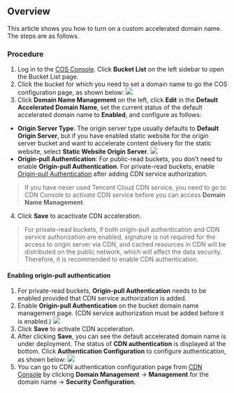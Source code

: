 ## Overview
This article shows you how to turn on a custom accelerated domain name. The steps are as follows.

### Procedure
1. Log in to the [COS Console](https://console.cloud.tencent.com/cos5). Click **Bucket List** on the left sidebar to open the Bucket List page.
2. Click the bucket for which you need to set a domain name to go the COS configuration page, as shown below:
![](https://main.qcloudimg.com/raw/e7864a63d1a7a1c1cde36d186b067c97.png)
3. Click **Domain Name Management** on the left, click **Edit** in the **Default Accelerated Domain Name**, set the current status of the default accelerated domain name to **Enabled**, and configure as follows:
 - **Origin Server Type**: The origin server type usually defaults to **Default Origin Server**, but if you have enabled static website for the origin server bucket and want to accelerate content delivery for the static website, select **Static Website Origin Server**.
![](https://main.qcloudimg.com/raw/f6b32eea091da0d4d9c72e670c7135e8.png)
 - **Origin-pull Authentication**: For public-read buckets, you don't need to enable **Origin-pull Authentication**. For private-read buckets, enable [Origin-pull Authentication](#step1) after adding CDN service authorization.
 > If you have never used Tencent Cloud CDN service, you need to go to CDN Console to activate CDN service before you can access **Domain Name Management**.
4. Click **Save** to acactivate CDN acceleration.
> For private-read buckets, if both origin-pull authentication and CDN service authorization are enabled, signature is not required for the access to origin server via CDN, and cached resources in CDN will be distributed on the public network, which will affect the data security. Therefore, it is recommended to enable CDN authentication.

<span id="step1"></span>
#### Enabling origin-pull authentication
1. For private-read buckets, **Origin-pull Authentication** needs to be enabled provided that CDN service authorization is added.
2. Enable **Origin-pull Authentication** on the bucket domain name management page. (CDN service authorization must be added before it is enabled.)
![](https://main.qcloudimg.com/raw/f6b32eea091da0d4d9c72e670c7135e8.png)
3. Click **Save** to activate CDN acceleration.
4. After clicking **Save**, you can see the default accelerated domain name is under deployment. The status of **CDN authentication** is displayed at the bottom. Click **Authentication Configuration** to configure authentication, as shown below:
![](https://main.qcloudimg.com/raw/3b12f1a208662a170c9e829c88006ce3.png)
5. You can go to CDN authentication configuration page from [CDN Console](https://console.cloud.tencent.com/cdn) by clicking **Domain Management** -> **Management** for the domain name -> **Security Configuration**. 

